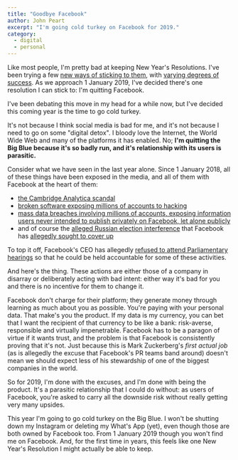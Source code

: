 ```yaml
---
title: "Goodbye Facebook"
author: John Peart
excerpt: "I'm going cold turkey on Facebook for 2019."
category:
  - digital
  - personal
---
```


Like most people, I'm pretty bad at keeping New Year's Resolutions. I've been trying a few [new ways of sticking to them](/2018/01/03/setting-goals-i-might-stick-to-for-2018), with [varying degrees of success](/2018/12/16/ive-failed-my-2018-goals). As we approach 1 January 2019, I've decided there's one resolution I can stick to: I'm quitting Facebook.

I've been debating this move in my head for a while now, but I've decided this coming year is the time to go cold turkey. 

It's not because I think social media is bad for me, and it's not because I need to go on some "digital detox". I bloody love the Internet, the World Wide Web and many of the platforms it has enabled. No; **I'm quitting the Big Blue because it's so badly run, and it's relationship with its users is parasitic.**

Consider what we have seen in the last year alone. Since 1 January 2018, all of these things have been exposed in the media, and all of them with Facebook at the heart of them:

- [the Cambridge Analytica scandal](https://www.theverge.com/2018/4/10/17165130/facebook-cambridge-analytica-scandal)
- [broken software exposing millions of accounts to hacking](https://www.theverge.com/2018/9/28/17914524/facebook-bug-50-million-affected-security-token-access-view-as-feature)
- [mass data breaches involving millions of accounts, exposing information users never intended to publish privately on Facebook, let alone publicly](https://www.theverge.com/2018/12/14/18140771/facebook-photo-exposure-leak-bug-millions-users-disclosed)
- and of course the [alleged Russian election interference](https://www.theverge.com/2017/10/2/16405974/facebook-russian-election-ads-10-million-viewers) that Facebook has [allegedly sought to cover up](https://www.theverge.com/2018/11/16/18097833/facebook-definers-scandal-washington-recap)

To top it off, Facebook's CEO has allegedly [refused to attend Parliamentary hearings](https://www.washingtonpost.com/technology/2018/11/23/facebook-ceo-mark-zuckerberg-rejects-request-testify-front-seven-countries-lawmakers-lower-level-official-will-appear/?noredirect=on&utm_campaign=The%20Interface&utm_medium=email&utm_source=Revue%20newsletter&utm_term=.00801212d444) so that he could be held accountable for some of these activities.

And here's the thing. These actions are either those of a company in disarray or deliberately acting with bad intent: either way it's bad for you and there is no incentive for them to change it. 

Facebook don't charge for their platform; they generate money through learning as much about you as possible. You're paying with your personal data. That make's you the product. If my data is my currency, you can bet that I want the recipient of that currency to be like a bank: risk-averse, responsible and virtually impenetrable. Facebook has to be a paragon of virtue if it wants trust, and the problem is that Facebook is consistently proving that it's not. Just because this is Mark Zuckerberg's *first actual job* (as is allegedly the excuse that Facebook's PR teams band around) doesn't mean we should expect less of his stewardship of one of the biggest companies in the world.

So for 2019, I'm done with the excuses, and I'm done with being the product. It's a parasitic relationship that I could do without: as users of Facebook, you're asked to carry all the downside risk without really getting very many upsides.

This year I'm going to go cold turkey on the Big Blue. I won't be shutting down my Instagram or deleting my What's App (yet), even though those are both owned by Facebook too. From 1 January 2019 though you won't find me on Facebook. And, for the first time in years, this feels like one New Year's Resolution I might actually be able to keep.